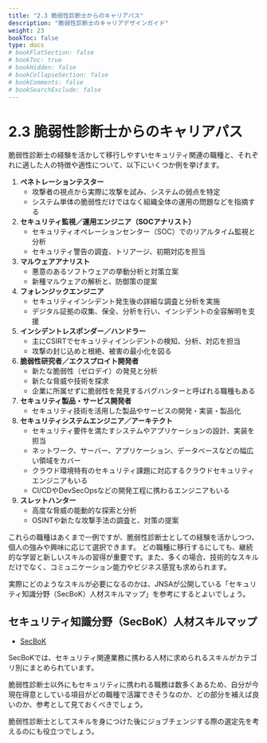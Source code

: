 ```yaml
---
title: "2.3 脆弱性診断士からのキャリアパス"
description: "脆弱性診断士のキャリアデザインガイド"
weight: 23
bookToc: false
type: docs
# bookFlatSection: false
# bookToc: true
# bookHidden: false
# bookCollapseSection: false
# bookComments: false
# bookSearchExclude: false
---
```


# 2.3 脆弱性診断士からのキャリアパス

脆弱性診断士の経験を活かして移行しやすいセキュリティ関連の職種と、それぞれに適した人の特徴や適性について、以下にいくつか例を挙げます。

1. **ペネトレーションテスター**
   - 攻撃者の視点から実際に攻撃を試み、システムの弱点を特定
   - システム単体の脆弱性だけではなく組織全体の運用の問題などを指摘する
2. **セキュリティ監視／運用エンジニア（SOCアナリスト）**
   - セキュリティオペレーションセンター（SOC）でのリアルタイム監視と分析
   - セキュリティ警告の調査、トリアージ、初期対応を担当
3. **マルウェアアナリスト**
   - 悪意のあるソフトウェアの挙動分析と対策立案
   - 新種マルウェアの解析と、防御策の提案
4. **フォレンジックエンジニア**
   - セキュリティインシデント発生後の詳細な調査と分析を実施
   - デジタル証拠の収集、保全、分析を行い、インシデントの全容解明を支援
5. **インシデントレスポンダー／ハンドラー**
   - 主にCSIRTでセキュリティインシデントの検知、分析、対応を担当
   - 攻撃の封じ込めと根絶、被害の最小化を図る
6. **脆弱性研究者／エクスプロイト開発者**
    - 新たな脆弱性（ゼロデイ）の発見と分析
    - 新たな脅威や技術を探求
    - 企業に所属せずに脆弱性を発見するバグハンターと呼ばれる職種もある
7. **セキュリティ製品・サービス開発者**
    - セキュリティ技術を活用した製品やサービスの開発・実装・製品化
8. **セキュリティシステムエンジニア／アーキテクト**
   - セキュリティ要件を満たすシステムやアプリケーションの設計、実装を担当
   - ネットワーク、サーバー、アプリケーション、データベースなどの幅広い領域をカバー
   - クラウド環境特有のセキュリティ課題に対応するクラウドセキュリティエンジニアもいる
   - CI/CDやDevSecOpsなどの開発工程に携わるエンジニアもいる
9. **スレットハンター**
    - 高度な脅威の能動的な探索と分析
    - OSINTや新たな攻撃手法の調査と、対策の提案

これらの職種はあくまで一例ですが、脆弱性診断士としての経験を活かしつつ、個人の強みや興味に応じて選択できます。
どの職種に移行するにしても、継続的な学習と新しいスキルの習得が重要です。また、多くの場合、技術的なスキルだけでなく、コミュニケーション能力やビジネス感覚も求められます。

実際にどのようなスキルが必要になるのかは、JNSAが公開している「セキュリティ知識分野（SecBoK）人材スキルマップ」を参考にするとよいでしょう。

## セキュリティ知識分野（SecBoK）人材スキルマップ

- [SecBoK](https://www.jnsa.org/result/skillmap/)

SecBoKでは、セキュリティ関連業務に携わる人材に求められるスキルがカテゴリ別にまとめられています。

脆弱性診断士以外にもセキュリティに携われる職務は数多くあるため、自分が今現在得意としている項目がどの職種で活躍できそうなのか、どの部分を補えば良いのか、参考として見ておくべきでしょう。

脆弱性診断士としてスキルを身につけた後にジョブチェンジする際の選定先を考えるのにも役立つでしょう。